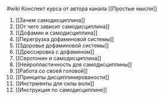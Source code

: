 #wiki 
Конспект курса от автора канала [[Простые мысли]]

1) [[Зачем самодисциплина]]
2) [[От чего зависит самодисциплина]]
3) [[Дофамин и самодисциплина]]
4) [[Перегрузка дофаминовой системы]]
5) [[Здоровье дофаминовой системы]]
6) [[Дрессировка с дофамином]]
7) [[Серотонин и самодисциплина]]
8) [[Нейропластичность для самодисциплины]]
9) [[Работа со своей головой]]
10) [[Принципы дисциплинированости]]
11) [[Инстрменты для силы воли]]
12) [[Инструкция по самодисциплине]]
